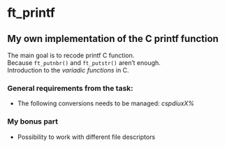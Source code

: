# ft_printf
## My own implementation of the C printf function
The main goal is to recode printf C function.<br/>
Because `ft_putnbr()` and `ft_putstr()` aren’t enough.<br/>
Introduction to the *variadic functions* in C.

### General requirements from the task:

* The following conversions needs to be managed: *cspdiuxX%* <br>

### My bonus part
* Possibility to work with different file descriptors
